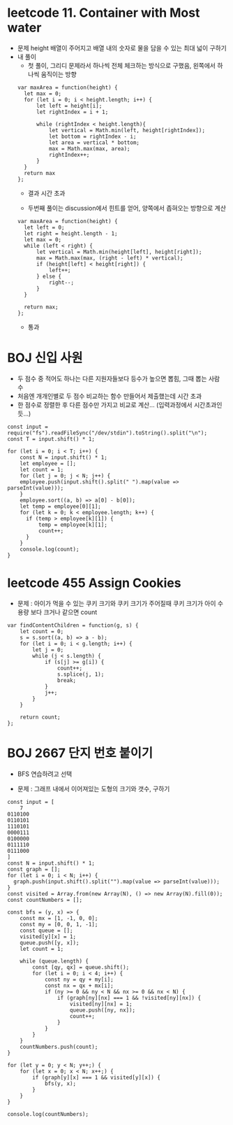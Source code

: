 # leetcode 11. Container with Most water

- 문제
  height 배열이 주어지고 배열 내의 숫자로 물을 담을 수 있는 최대 넓이 구하기
- 내 풀이
  * 첫 풀이, 그리디 문제라서 하나씩 전체 체크하는 방식으로 구했음, 왼쪽에서 하나씩 움직이는 방향
  ```
  var maxArea = function(height) {
    let max = 0;
    for (let i = 0; i < height.length; i++) {
        let left = height[i];
        let rightIndex = i + 1;
        
        while (rightIndex < height.length){
            let vertical = Math.min(left, height[rightIndex]);   
            let bottom = rightIndex - i;
            let area = vertical * bottom;
            max = Math.max(max, area);
            rightIndex++;
        }
    }
    return max
  };
  ```
  * 결과 시간 초과

  * 두번째 풀이는 discussion에서 힌트를 얻어, 양쪽에서 좁혀오는 방향으로 계산
  ```
  var maxArea = function(height) {
    let left = 0;
    let right = height.length - 1;
    let max = 0;
    while (left < right) {
        let vertical = Math.min(height[left], height[right]);
        max = Math.max(max, (right - left) * vertical);
        if (height[left] < height[right]) {
            left++;
        } else {
            right--;
        }
    }
    
    return max;
  };
  ```
  * 통과

# BOJ 신입 사원

- 두 점수 중 적어도 하나는 다른 지원자들보다 등수가 높으면 뽑힘, 그때 뽑는 사람 수
- 처음엔 개개인별로 두 점수 비교하는 함수 만들어서 제출했는데 시간 초과
- 한 점수로 정렬한 후 다른 점수만 가지고 비교로 계산... (입력과정에서 시간초과인듯...)

```
const input = require("fs").readFileSync("/dev/stdin").toString().split("\n");
const T = input.shift() * 1;

for (let i = 0; i < T; i++) {
    const N = input.shift() * 1;
    let employee = [];
    let count = 1;
    for (let j = 0; j < N; j++) {
    employee.push(input.shift().split(" ").map(value => parseInt(value)));
    }
    employee.sort((a, b) => a[0] - b[0]);
    let temp = employee[0][1];
    for (let k = 0; k < employee.length; k++) {
      if (temp > employee[k][1]) {
          temp = employee[k][1];
          count++;
      }
    }
    console.log(count);
}
```

# leetcode 455 Assign Cookies

- 문제 : 아이가 먹을 수 있는 쿠키 크기와 쿠키 크기가 주어질때 쿠키 크기가 아이 수용량 보다 크거나 같으면 count
```
var findContentChildren = function(g, s) {
    let count = 0;
    s = s.sort((a, b) => a - b);
    for (let i = 0; i < g.length; i++) {
        let j = 0;
        while (j < s.length) {
            if (s[j] >= g[i]) {
                count++;
                s.splice(j, 1);
                break;
            }
            j++;
        }
    }
    
    return count;
};
```

# BOJ 2667 단지 번호 붙이기
* BFS 연습하려고 선택
- 문제 : 그래프 내에서 이어져있는 도형의 크기와 갯수, 구하기
```
const input = [
    7
0110100
0110101
1110101
0000111
0100000
0111110
0111000
]
const N = input.shift() * 1;
const graph = [];
for (let i = 0; i < N; i++) {
  graph.push(input.shift().split("").map(value => parseInt(value)));
}
const visited = Array.from(new Array(N), () => new Array(N).fill(0));
const countNumbers = [];

const bfs = (y, x) => {
    const mx = [1, -1, 0, 0];
    const my = [0, 0, 1, -1];
    const queue = [];
    visited[y][x] = 1;
    queue.push([y, x]);
    let count = 1;

    while (queue.length) {
        const [qy, qx] = queue.shift();
        for (let i = 0; i < 4; i++) {
            const ny = qy + my[i];
            const nx = qx + mx[i];
            if (ny >= 0 && ny < N && nx >= 0 && nx < N) {
                if (graph[ny][nx] === 1 && !visited[ny][nx]) {
                    visited[ny][nx] = 1;
                    queue.push([ny, nx]);
                    count++;
                }
            }
        }
    }
    countNumbers.push(count);
} 

for (let y = 0; y < N; y++;) {
    for (let x = 0; x < N; x++;) {
        if (graph[y][x] === 1 && visited[y][x]) {
            bfs(y, x);
        }
    }
}

console.log(countNumbers);
```